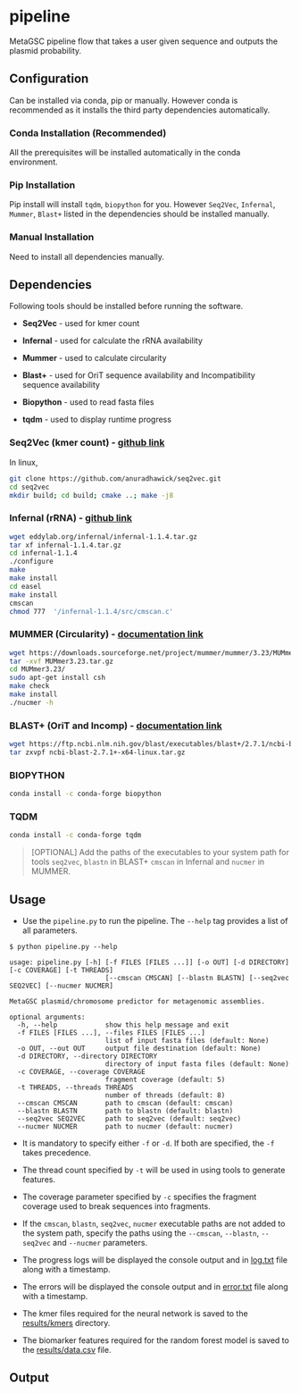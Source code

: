 # pipeline

MetaGSC pipeline flow that takes a user given sequence and outputs the plasmid probability.
<!-- Add more details to explain the tool and its process -->

## Configuration

Can be installed via conda, pip or manually. However conda is recommended as it installs the third 
party dependencies automatically.

### Conda Installation (Recommended)

<!-- To be completed after conda setup -->

All the prerequisites will be installed automatically in the conda environment.

### Pip Installation  

<!-- To be completed after pip setup -->

Pip install will install `tqdm`, `biopython` for you. However `Seq2Vec`, `Infernal`, `Mummer`, 
`Blast+` listed in the dependencies should be installed manually.

### Manual Installation

Need to install all dependencies manually.

## Dependencies

Following tools should be installed before running the software.

-   **Seq2Vec** - used for kmer count
    
-   **Infernal** - used for calculate the rRNA availability
    
-   **Mummer** - used to calculate circularity
    
-   **Blast+** - used for OriT sequence availability and Incompatibility sequence availability

-   **Biopython** - used to read fasta files

-   **tqdm** - used to display runtime progress

### Seq2Vec (kmer count) - [github link](https://github.com/anuradhawick/seq2vec)

In linux,
``` bash
git clone https://github.com/anuradhawick/seq2vec.git
cd seq2vec
mkdir build; cd build; cmake ..; make -j8
```

### Infernal (rRNA) - [github link](https://github.com/EddyRivasLab/infernal)

``` bash
wget eddylab.org/infernal/infernal-1.1.4.tar.gz
tar xf infernal-1.1.4.tar.gz  
cd infernal-1.1.4
./configure
make
make install
cd easel
make install
cmscan
chmod 777  '/infernal-1.1.4/src/cmscan.c'
```

### MUMMER (Circularity) - [documentation link](http://mummer.sourceforge.net/manual/#installation)

``` bash
wget https://downloads.sourceforge.net/project/mummer/mummer/3.23/MUMmer3.23.tar.gz
tar -xvf MUMmer3.23.tar.gz 
cd MUMmer3.23/
sudo apt-get install csh
make check
make install
./nucmer -h
```

### BLAST+ (OriT and Incomp) - [documentation link](https://www.ncbi.nlm.nih.gov/books/NBK569861/)

``` bash
wget https://ftp.ncbi.nlm.nih.gov/blast/executables/blast+/2.7.1/ncbi-blast-2.7.1+-x64-linux.tar.gz
tar zxvpf ncbi-blast-2.7.1+-x64-linux.tar.gz
```

### BIOPYTHON
``` bash
conda install -c conda-forge biopython
```

### TQDM
``` bash
conda install -c conda-forge tqdm
```

> [OPTIONAL] Add the paths of the executables to your system path for tools `seq2vec`, `blastn` 
in BLAST+ `cmscan` in Infernal and `nucmer` in MUMMER.

## Usage

- Use the `pipeline.py` to run the pipeline. The `--help` tag provides a list of all parameters.

```
$ python pipeline.py --help

usage: pipeline.py [-h] [-f FILES [FILES ...]] [-o OUT] [-d DIRECTORY] [-c COVERAGE] [-t THREADS] 
                        [--cmscan CMSCAN] [--blastn BLASTN] [--seq2vec SEQ2VEC] [--nucmer NUCMER]

MetaGSC plasmid/chromosome predictor for metagenomic assemblies.

optional arguments:
  -h, --help            show this help message and exit
  -f FILES [FILES ...], --files FILES [FILES ...]
                        list of input fasta files (default: None)
  -o OUT, --out OUT     output file destination (default: None)
  -d DIRECTORY, --directory DIRECTORY
                        directory of input fasta files (default: None)
  -c COVERAGE, --coverage COVERAGE
                        fragment coverage (default: 5)
  -t THREADS, --threads THREADS
                        number of threads (default: 8)
  --cmscan CMSCAN       path to cmscan (default: cmscan)
  --blastn BLASTN       path to blastn (default: blastn)
  --seq2vec SEQ2VEC     path to seq2vec (default: seq2vec)
  --nucmer NUCMER       path to nucmer (default: nucmer)
```

- It is mandatory to specify either `-f` or `-d`. If both are specified, the `-f` takes precedence.

- The thread count specified by `-t` will be used in using tools to generate features.

- The coverage parameter specified by `-c` specifies the fragment coverage used to break sequences 
into fragments.

- If the `cmscan`, `blastn`, `seq2vec`, `nucmer` executable paths are not added to the system path, 
specify the paths using the `--cmscan`, `--blastn`, `--seq2vec` and `--nucmer` parameters.

- The progress logs will be displayed the console output and in [log.txt](log.txt) file 
along with a timestamp.

- The errors will be displayed the console output and in [error.txt](error.txt) file 
along with a timestamp.

- The kmer files required for the neural network is saved to the [results/kmers](results/kmers) 
directory.

- The biomarker features required for the random forest model is saved to the 
[results/data.csv](results/data.csv) file.

## Output
<!-- To be completed -->
